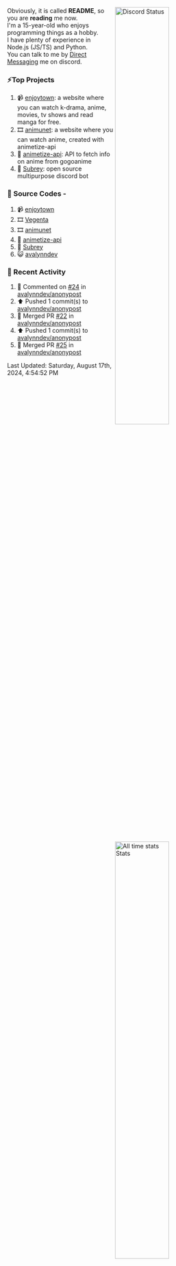 <a href="https://discord.com/users/735059235141845003" target="_blank">
	<img width="50%" align="right" alt="Discord Status" src="https://lanyard.cnrad.dev/api/735059235141845003?bg=1f1f1f&borderRadius=5px">
</a>
<a href="https://wakatime.com/@Avalynn" target="_blank">
	<img width="50%" align="right" alt="All time stats Stats" src="https://github-readme-stats-one-liard-37.vercel.app/api/wakatime?username=avalynn&border_radius=5px&theme=dark&bg_color=1f1f1f&border_color=1f1f1f&icon_color=58a6ff&show_icons=true&disable_animations=true&custom_title=All%20Time%20Stats&v=2\&layout=compact">
</a>

<div align="left">
Obviously, it is called <b>README</b>, so you are <b>reading</b> me now.<br> 
I'm a 15-year-old who enjoys programming things as a hobby. <br>
I have plenty of experience in Node.js (JS/TS) and Python.<br>
You can talk to me by <a href="https://discord.com/users/735059235141845003">Direct Messaging</a> me on discord.<br>
</div>

### ⚡Top Projects
1. 📹 [enjoytown](https://enjoytown.netlify.app/): a website where you can watch k-drama, anime, movies, tv shows and read manga for free.
2. 🎞️ [animunet](https://animunet.vercel.app): a website where you can watch anime, created with animetize-api
3. 🎉 [animetize-api](https://animetize-api.vercel.app): API to fetch info on anime from gogoanime 
2. 🤖 [Subrey](https://github.com/InfiniteDevs/Subrey): open source multipurpose discord bot

### 📄 Source Codes -
1. 📹 [enjoytown](https://github.com/avalynndev/enjoytown) 
2. 🎞️ [Vegenta](https://github.com/InfiniteDevs/vegenta)
3. 🎞️ [animunet](https://github.com/InfiniteDevs/animunet)
4. 🎉 [animetize-api](https://github.com/avalynndev/animetize-api)
5. 🤖 [Subrey](https://github.com/InfiniteDevs/Subrey)
6. 😺 [avalynndev](https://github.com/avalynndev/avalynn-web)

### 📄 Recent Activity

<!--RECENT_ACTIVITY:start-->
1. 💬 Commented on [#24](https://github.com/avalynndev/anonypost/pull/24#issuecomment-2286436367) in [avalynndev/anonypost](https://github.com/avalynndev/anonypost)<br>
2. ⬆️ Pushed 1 commit(s) to [avalynndev/anonypost](https://github.com/avalynndev/anonypost)<br>
3. 🎉 Merged PR [#22](https://github.com/avalynndev/anonypost/pull/22) in [avalynndev/anonypost](https://github.com/avalynndev/anonypost)<br>
4. ⬆️ Pushed 1 commit(s) to [avalynndev/anonypost](https://github.com/avalynndev/anonypost)<br>
5. 🎉 Merged PR [#25](https://github.com/avalynndev/anonypost/pull/25) in [avalynndev/anonypost](https://github.com/avalynndev/anonypost)<br>
<!--RECENT_ACTIVITY:end-->

<!--RECENT_ACTIVITY:last_update-->
Last Updated: Saturday, August 17th, 2024, 4:54:52 PM
<!--RECENT_ACTIVITY:last_update_end-->
